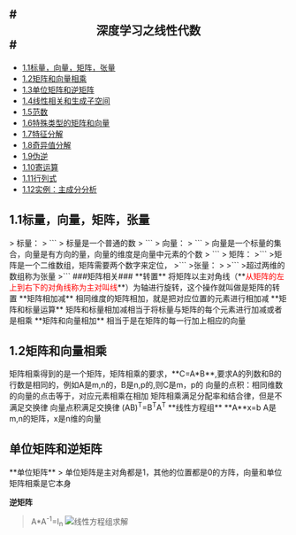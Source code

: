 #<center>深度学习之线性代数</center>#
---
- [1.1标量，向量，矩阵，张量]()
- [1.2矩阵和向量相乘]()
- [1.3单位矩阵和逆矩阵]()
- [1.4线性相关和生成子空间]()
- [1.5范数]()
- [1.6特殊类型的矩阵和向量]()
- [1.7特征分解]()
- [1.8奇异值分解]()
- [1.9伪逆]()
- [1.10寄运算]()
- [1.11行列式]()
- [1.12实例：主成分分析]()
<h2>1.1标量，向量，矩阵，张量</h2>
> 标量：
> ```
> 标量是一个普通的数
> ```
> 向量：
> ```
> 向量是一个标量的集合，向量是有方向的量，向量的维度是向量中元素的个数
> ```
> 矩阵：
>```
>矩阵是一个二维数组，矩阵需要两个数字来定位，
>```
>张量：
>
>```
>超过两维的数组称为张量
>```
###矩阵相关###
**转置**
将矩阵以主对角线（**<font color=red>从矩阵的左上到右下的对角线称为主对叫线</font>**）为轴进行旋转，这个操作就叫做是矩阵的转置
**矩阵相加减**
相同维度的矩阵相加，就是把对应位置的元素进行相加减
**矩阵和标量运算**
矩阵和标量相加减相当于将标量与矩阵的每个元素进行加减或者是相乘
**矩阵和向量相加**
相当于是在矩阵的每一行加上相应的向量
<h2>1.2矩阵和向量相乘</h2>
矩阵相乘得到的是一个矩阵，矩阵相乘的要求，**C=A*B**,要求A的列数和B的行数是相同的，例如A是m,n的，B是n,p的,则C是m，p的
向量的点积：相同维数的向量的点击等于，对应元素相乘在相加
矩阵相乘满足分配率和结合律，但是不满足交换律
向量点积满足交换律
(AB)<sup>T</sup>=B<sup>T</sup>A<sup>T</sup>
**线性方程组**
**A**x=b
A是m,n的矩阵，x是n维的向量
<h2>单位矩阵和逆矩阵</h2>
**单位矩阵**
> 单位矩阵是主对角都是1，其他的位置都是0的方阵，向量和单位矩阵相乘是它本身

**逆矩阵**
>A*A<sup>-1</sup>=I<sub>n</sub>
![线性方程组求解](http://60.205.205.242/imgs/1.3.png)

